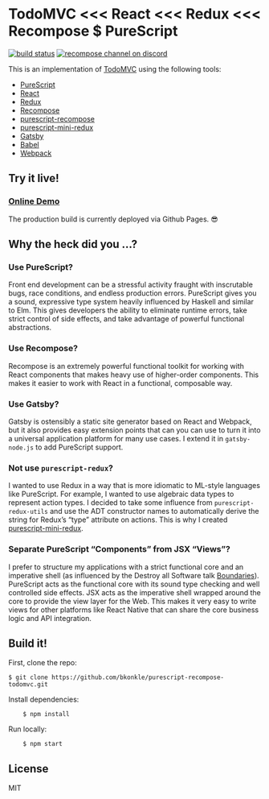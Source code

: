 # TodoMVC <<< React <<< Redux <<< Recompose $ PureScript

[![build status](https://img.shields.io/travis/ecliptic/purescript-recompose-todomvc/master.svg?style=flat-square)](https://travis-ci.org/ecliptic/purescript-recompose-todomvc)
[![recompose channel on discord](https://img.shields.io/badge/discord-%23redux%20%40%20reactiflux-61dafb.svg?style=flat-square)](https://discord.gg/2PCKqHc)

This is an implementation of [TodoMVC](http://todomvc.com/) using the following tools:

 - [PureScript](http://www.purescript.org/)
 - [React](https://facebook.github.io/react/)
 - [Redux](http://redux.js.org/)
 - [Recompose](https://github.com/acdlite/recompose)
 - [purescript-recompose](https://github.com/ecliptic/purescript-recompose)
 - [purescript-mini-redux](https://github.com/ecliptic/purescript-mini-redux)
 - [Gatsby](https://github.com/gatsbyjs/gatsby)
 - [Babel](http://babeljs.io/)
 - [Webpack](https://webpack.github.io/)

## Try it live!

### [Online Demo](https://ecliptic.github.io/purescript-recompose-todomvc/)

The production build is currently deployed via Github Pages. 😎

## Why the heck did you …?

### Use PureScript?

Front end development can be a stressful activity fraught with inscrutable bugs, race conditions, and endless production errors. PureScript gives you a sound, expressive type system heavily influenced by Haskell and similar to Elm. This gives developers the ability to eliminate runtime errors, take strict control of side effects, and take advantage of powerful functional abstractions.

### Use Recompose?

Recompose is an extremely powerful functional toolkit for working with React components that makes heavy use of higher-order components. This makes it easier to work with React in a functional, composable way.

### Use Gatsby?

Gatsby is ostensibly a static site generator based on React and Webpack, but it also provides easy extension points that can you can use to turn it into a universal application platform for many use cases. I extend it in `gatsby-node.js` to add PureScript support.

### Not use `purescript-redux`?

I wanted to use Redux in a way that is more idiomatic to ML-style languages like PureScript. For example, I wanted to use algebraic data types to represent action types. I decided to take some influence from `purescript-redux-utils` and use the ADT constructor names to automatically derive the string for Redux’s “type” attribute on actions. This is why I created [purescript-mini-redux](https://github.com/ecliptic/purescript-mini-redux).

### Separate PureScript “Components” from JSX “Views”?

I prefer to structure my applications with a strict functional core and an imperative shell (as influenced by the Destroy all Software talk [Boundaries](https://www.destroyallsoftware.com/talks/boundaries)). PureScript acts as the functional core with its sound type checking and well controlled side effects. JSX acts as the imperative shell wrapped around the core to provide the view layer for the Web. This makes it very easy to write views for other platforms like React Native that can share the core business logic and API integration.

## Build it!

First, clone the repo:

    $ git clone https://github.com/bkonkle/purescript-recompose-todomvc.git

Install dependencies:

		$ npm install

Run locally:

		$ npm start

## License

MIT
